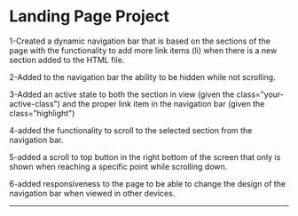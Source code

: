 # Landing Page Project

1-Created a dynamic navigation bar that is based on the sections of the page
with the functionality to add more link items (li) when there is a new section
added to the HTML file.

2-Added to the navigation bar the ability to be hidden while not scrolling.

3-Added an active state to both the section in view (given the class="your-active-class")
and the proper link item in the navigation bar (given the class="highlight")

4-added the functionality to scroll to the selected section from the navigation bar.

5-added a scroll to top button in the right bottom of the screen that only is shown
when reaching a specific point while scrolling down.

6-added responsiveness to the page to be able to change the design of the navigation
bar when viewed in other devices.

---

